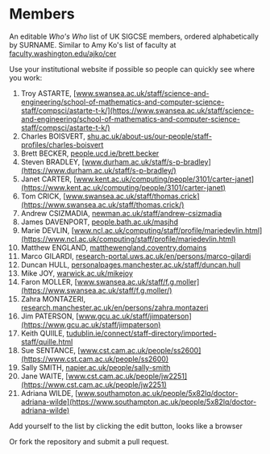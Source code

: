 # Members
An editable _Who's Who_ list of UK SIGCSE members, ordered alphabetically by SURNAME. Similar to Amy Ko's list of faculty at [faculty.washington.edu/ajko/cer](https://faculty.washington.edu/ajko/cer)

Use your institutional website if possible so people can quickly see where you work:

1. Troy ASTARTE, [www.swansea.ac.uk/staff/science-and-engineering/school-of-mathematics-and-computer-science-staff/compsci/astarte-t-k/](https://www.swansea.ac.uk/staff/science-and-engineering/school-of-mathematics-and-computer-science-staff/compsci/astarte-t-k/)
1. Charles BOISVERT, [shu.ac.uk/about-us/our-people/staff-profiles/charles-boisvert](https://www.shu.ac.uk/about-us/our-people/staff-profiles/charles-boisvert)
1. Brett BECKER, [people.ucd.ie/brett.becker](https://people.ucd.ie/brett.becker)
1. Steven BRADLEY, [www.durham.ac.uk/staff/s-p-bradley](https://www.durham.ac.uk/staff/s-p-bradley/)
1. Janet CARTER, [www.kent.ac.uk/computing/people/3101/carter-janet](https://www.kent.ac.uk/computing/people/3101/carter-janet)
1. Tom CRICK, [www.swansea.ac.uk/staff/thomas.crick](https://www.swansea.ac.uk/staff/thomas.crick/)
1. Andrew CSIZMADIA, [newman.ac.uk/staff/andrew-csizmadia](https://www.newman.ac.uk/staff/andrew-csizmadia/)
1. James DAVENPORT, [people.bath.ac.uk/masjhd](https://people.bath.ac.uk/masjhd/)
1. Marie DEVLIN, [www.ncl.ac.uk/computing/staff/profile/mariedevlin.html](https://www.ncl.ac.uk/computing/staff/profile/mariedevlin.html)
1. Matthew ENGLAND, [matthewengland.coventry.domains](https://matthewengland.coventry.domains/)
1. Marco GILARDI, [research-portal.uws.ac.uk/en/persons/marco-gilardi](https://research-portal.uws.ac.uk/en/persons/marco-gilardi) 
1. Duncan HULL, [personalpages.manchester.ac.uk/staff/duncan.hull](https://personalpages.manchester.ac.uk/staff/duncan.hull/)
1. Mike JOY, [warwick.ac.uk/mikejoy](https://warwick.ac.uk/mikejoy)
1. Faron MOLLER, [www.swansea.ac.uk/staff/f.g.moller](https://www.swansea.ac.uk/staff/f.g.moller/)
1. Zahra MONTAZERI, [research.manchester.ac.uk/en/persons/zahra.montazeri](https://research.manchester.ac.uk/en/persons/zahra.montazeri)
1. Jim PATERSON, [www.gcu.ac.uk/staff/jimpaterson](https://www.gcu.ac.uk/staff/jimpaterson)
1. Keith QUIlLE, [tudublin.ie/connect/staff-directory/imported-staff/quille.html](https://www.tudublin.ie/connect/staff-directory/imported-staff/quille.html)
1. Sue SENTANCE, [www.cst.cam.ac.uk/people/ss2600](https://www.cst.cam.ac.uk/people/ss2600)
1. Sally SMITH, [napier.ac.uk/people/sally-smith](https://www.napier.ac.uk/people/sally-smith)
1. Jane WAITE, [www.cst.cam.ac.uk/people/jw2251](https://www.cst.cam.ac.uk/people/jw2251)
1. Adriana WILDE, [www.southampton.ac.uk/people/5x82lq/doctor-adriana-wilde](https://www.southampton.ac.uk/people/5x82lq/doctor-adriana-wilde)

Add yourself to the list by clicking the edit button, looks like a browser

Or fork the repository and submit a pull request. 
